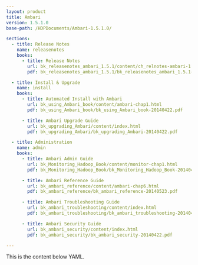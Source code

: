 ```yaml
---
layout: product
title: Ambari
version: 1.5.1.0
base-path: /HDPDocuments/Ambari-1.5.1.0/

sections:
  - title: Release Notes
    name: releasenotes
    books:
      - title: Release Notes
        url: bk_releasenotes_ambari_1.5.1/content/ch_relnotes-ambari-1.5.1.0.html
        pdf: bk_releasenotes_ambari_1.5.1/bk_releasenotes_ambari_1.5.1-20140422.pdf

  - title: Install & Upgrade
    name: install
    books:
      - title: Automated Install with Ambari
        url: bk_using_Ambari_book/content/ambari-chap1.html
        pdf: bk_using_Ambari_book/bk_using_Ambari_book-20140422.pdf

      - title: Ambari Upgrade Guide
        url: bk_upgrading_Ambari/content/index.html
        pdf: bk_upgrading_Ambari/bk_upgrading_Ambari-20140422.pdf

  - title: Administration
    name: admin
    books:
      - title: Ambari Admin Guide
        url: bk_Monitoring_Hadoop_Book/content/monitor-chap1.html
        pdf: bk_Monitoring_Hadoop_Book/bk_Monitoring_Hadoop_Book-20140422.pdf

      - title: Ambari Reference Guide
        url: bk_ambari_reference/content/ambari-chap6.html
        pdf: bk_ambari_reference/bk_ambari_reference-20140523.pdf

      - title: Ambari Troubleshooting Guide
        url: bk_ambari_troubleshooting/content/index.html
        pdf: bk_ambari_troubleshooting/bk_ambari_troubleshooting-20140422.pdf

      - title: Ambari Security Guide
        url: bk_ambari_security/content/index.html
        pdf: bk_ambari_security/bk_ambari_security-20140422.pdf

---
```


This is the content below YAML.
